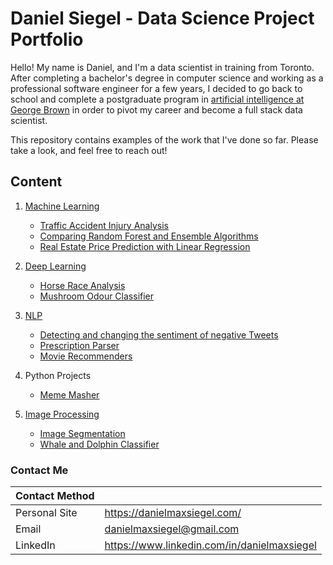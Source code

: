 # Daniel Siegel - Data Science Project Portfolio
Hello! My name is Daniel, and I'm a data scientist in training from Toronto. After completing a bachelor's degree in computer science and working as a professional software engineer for a few years, I decided to go back to school and complete a postgraduate program in [artificial intelligence at George Brown](https://www.georgebrown.ca/programs/applied-ai-solutions-development-program-t431) in order to pivot my career and become a full stack data scientist.

This repository contains examples of the work that I've done so far. Please take a look, and feel free to reach out!

## Content

1. [Machine Learning](https://github.com/danielmaxsiegel/Data-Science/tree/main/machine_learning)
    - [Traffic Accident Injury Analysis](https://github.com/AI-at-GBC/ksi_analysis)
    - [Comparing Random Forest and Ensemble Algorithms](https://github.com/danielmaxsiegel/data-science/tree/main/machine_learning/comparing_random_forests_and_ensemble.ipynb)
    - [Real Estate Price Prediction with Linear Regression](https://github.com/danielmaxsiegel/data-science/tree/main/machine_learning/real_estate_price_prediction_linear_regression.ipynb)

2. [Deep Learning](https://github.com/danielmaxsiegel/Data-Science/tree/main/deep_learning)
    - [Horse Race Analysis](https://github.com/AI-at-GBC/Woodbine-Racetrack)
    - [Mushroom Odour Classifier](https://github.com/danielmaxsiegel/data-science/tree/main/deep_learning/mushrooms.ipynb)

3. [NLP](https://github.com/danielmaxsiegel/Data-Science/tree/main/nlp)
    - [Detecting and changing the sentiment of negative Tweets](https://github.com/AI-at-GBC/tweet-analysis)
    - [Prescription Parser](https://github.com/danielmaxsiegel/data-science/tree/main/nlp/prescription_parser.ipynb)
    - [Movie Recommenders](https://github.com/danielmaxsiegel/data-science/tree/main/nlp/movie_recommenders.ipynb)

4. Python Projects
    - [Meme Masher](https://github.com/danielmaxsiegel/meme-masher)

5. [Image Processing](https://github.com/danielmaxsiegel/Data-Science/tree/main/image_processing)
    - [Image Segmentation](https://github.com/danielmaxsiegel/data-science/tree/main/image_processing/image_segmentation.ipynb)
    - [Whale and Dolphin Classifier](https://github.com/danielmaxsiegel/kaggle-happywhale)

### Contact Me

| Contact Method |  |
| --- | --- |
| Personal Site | https://danielmaxsiegel.com/ |
| Email | danielmaxsiegel@gmail.com |
| LinkedIn | https://www.linkedin.com/in/danielmaxsiegel |
